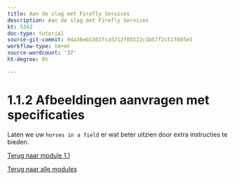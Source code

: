 ```yaml
---
title: Aan de slag met Firefly Services
description: Aan de slag met Firefly Services
kt: 5342
doc-type: tutorial
source-git-commit: 94a36eb1383fca5212f05522c1b57f2c51f685e5
workflow-type: tm+mt
source-wordcount: '37'
ht-degree: 0%

---
```


# 1.1.2 Afbeeldingen aanvragen met specificaties

Laten we uw `horses in a field` er wat beter uitzien door extra instructies te bieden.

[Terug naar module 1.1](./firefly-services.md)

[Terug naar alle modules](./../../../overview.md)
